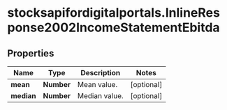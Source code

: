 # stocksapifordigitalportals.InlineResponse2002IncomeStatementEbitda

## Properties

Name | Type | Description | Notes
------------ | ------------- | ------------- | -------------
**mean** | **Number** | Mean value. | [optional] 
**median** | **Number** | Median value. | [optional] 


